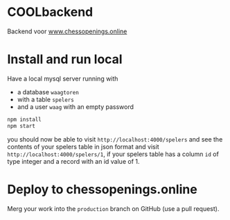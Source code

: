 # COOLbackend

Backend voor www.chessopenings.online

# Install and run local
Have a local mysql server running with
 - a database `waagtoren`
 - with a table `spelers`
 - and a user `waag` with an empty password

```sh
npm install
npm start

```

you should now be able to visit `http://localhost:4000/spelers` and see the contents of your spelers table in json format and visit `http://localhost:4000/spelers/1`, if your spelers table has a column `id` of type integer and a record with an id value of 1.

# Deploy to chessopenings.online

Merg your work into the `production` branch on GitHub (use a pull request).